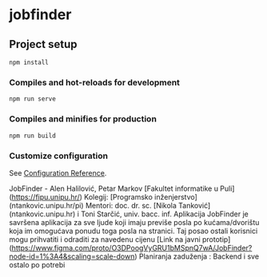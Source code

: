 # jobfinder

## Project setup
```
npm install
```

### Compiles and hot-reloads for development
```
npm run serve
```

### Compiles and minifies for production
```
npm run build
```

### Customize configuration
See [Configuration Reference](https://cli.vuejs.org/config/).


JobFinder - Alen Halilović, Petar Markov
[Fakultet informatike u Puli] (https://fipu.unipu.hr/)
Kolegij: [Programsko inženjerstvo] (ntankovic.unipu.hr/pi)
Mentori: doc. dr. sc. [Nikola Tanković] (ntankovic.unipu.hr) i Toni Starčić, univ. bacc. inf.
Aplikacija JobFinder je savršena aplikacija za sve ljude koji imaju previše posla po kućama/dvorištu koja im omogućava ponudu toga posla na stranici. Taj posao ostali korisnici mogu prihvatiti i odraditi za navedenu cijenu
[Link na javni prototip] (https://www.figma.com/proto/O3DPoogVyGRU1bMSpnQ7wA/JobFinder?node-id=1%3A4&scaling=scale-down)
Planiranja zaduženja : Backend i sve ostalo po potrebi